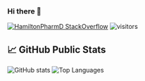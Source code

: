 ### Hi there 👋

<!--
**EgoPingvina/EgoPingvina** is a ✨ _special_ ✨ repository because its `README.md` (this file) appears on your GitHub profile.

Here are some ideas to get you started:

- 🔭 I’m currently working on ...
- 🌱 I’m currently learning ...
- 👯 I’m looking to collaborate on ...
- 🤔 I’m looking for help with ...
- 💬 Ask me about ...
- 📫 How to reach me: ...
- 😄 Pronouns: ...
- ⚡ Fun fact: ...
-->

[![HamiltonPharmD StackOverflow](https://stackoverflow-badge.vercel.app/?userID=7028019)](https://stackoverflow.com/users/7028019/egopingvina)
![visitors](https://visitor-badge.glitch.me/badge?page_id=EgoPingvina.EgoPingvina)


## &#x1f4c8; GitHub Public Stats
![GitHub stats](https://github-readme-stats.vercel.app/api?username=EgoPingvina&show_icons=true&count_private=true&line_height=20&theme=default)
![Top Languages](https://github-readme-stats.vercel.app/api/top-langs/?username=EgoPingvina&layout=compact&langs_count=6)
